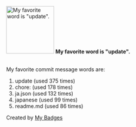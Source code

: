<img src="https://my-badges.github.io/my-badges/favorite-word.png" alt="My favorite word is &quot;update&quot;." title="My favorite word is &quot;update&quot;." width="128">
<strong>My favorite word is &quot;update&quot;.</strong>
<br><br>

My favorite commit message words are:

1. update (used 375 times)
2. chore: (used 178 times)
3. ja.json (used 132 times)
4. japanese (used 99 times)
5. readme.md (used 86 times)


Created by <a href="https://github.com/my-badges/my-badges">My Badges</a>